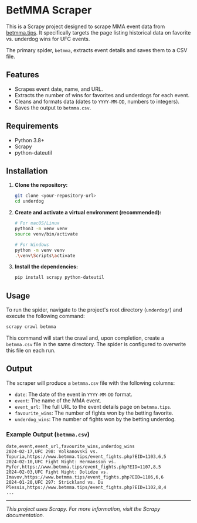 # BetMMA Scraper

This is a Scrapy project designed to scrape MMA event data from [betmma.tips](https://www.betmma.tips/). It specifically targets the page listing historical data on favorite vs. underdog wins for UFC events.

The primary spider, `betmma`, extracts event details and saves them to a CSV file.

## Features

- Scrapes event date, name, and URL.
- Extracts the number of wins for favorites and underdogs for each event.
- Cleans and formats data (dates to `YYYY-MM-DD`, numbers to integers).
- Saves the output to `betmma.csv`.

## Requirements

- Python 3.8+
- Scrapy
- python-dateutil

## Installation

1.  **Clone the repository:**
    ```bash
    git clone <your-repository-url>
    cd underdog
    ```

2.  **Create and activate a virtual environment (recommended):**
    ```bash
    # For macOS/Linux
    python3 -m venv venv
    source venv/bin/activate

    # For Windows
    python -m venv venv
    .\venv\Scripts\activate
    ```

3.  **Install the dependencies:**
    ```bash
    pip install scrapy python-dateutil
    ```

## Usage

To run the spider, navigate to the project's root directory (`underdog/`) and execute the following command:

```bash
scrapy crawl betmma
```

This command will start the crawl and, upon completion, create a `betmma.csv` file in the same directory. The spider is configured to overwrite this file on each run.

## Output

The scraper will produce a `betmma.csv` file with the following columns:

- `date`: The date of the event in `YYYY-MM-DD` format.
- `event`: The name of the MMA event.
- `event_url`: The full URL to the event details page on `betmma.tips`.
- `favourite_wins`: The number of fights won by the betting favorite.
- `underdog_wins`: The number of fights won by the betting underdog.

### Example Output (`betmma.csv`)

```csv
date,event,event_url,favourite_wins,underdog_wins
2024-02-17,UFC 298: Volkanovski vs. Topuria,https://www.betmma.tips/event_fights.php?EID=1103,6,5
2024-02-10,UFC Fight Night: Hermansson vs. Pyfer,https://www.betmma.tips/event_fights.php?EID=1107,8,5
2024-02-03,UFC Fight Night: Dolidze vs. Imavov,https://www.betmma.tips/event_fights.php?EID=1106,6,6
2024-01-20,UFC 297: Strickland vs. Du Plessis,https://www.betmma.tips/event_fights.php?EID=1102,8,4
...
```

---

*This project uses Scrapy. For more information, visit the Scrapy documentation.*